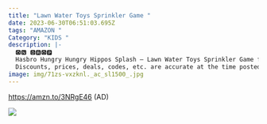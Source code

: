 ```yaml
---
title: "Lawn Water Toys Sprinkler Game "
date: 2023-06-30T06:51:03.695Z
tags: "AMAZON "
Category: "KIDS "
description: |-
  🅾🅽 🅳🆁🅾🅿  
  Hasbro Hungry Hungry Hippos Splash – Lawn Water Toys Sprinkler Game for Kids 
  Discounts, prices, deals, codes, etc. are accurate at the time posted only.  
image: img/71zs-vxzknl._ac_sl1500_.jpg
---
```

https://amzn.to/3NRgE46 (AD)<!--StartFragment-->

![](https://m.media-amazon.com/images/I/71zs+vxzkNL._AC_SL1500_.jpg)

<!--EndFragment-->